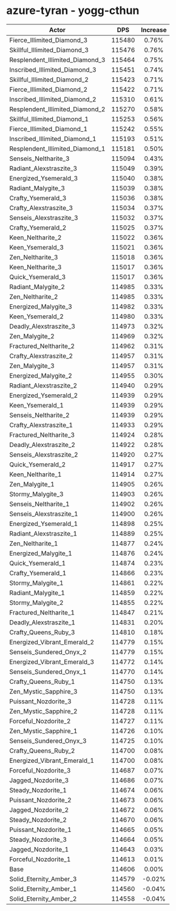 # azure-tyran - yogg-cthun
| Actor | DPS | Increase |
|---|:---:|:---:|
|Fierce_Illimited_Diamond_3|115480|0.76%|
|Skillful_Illimited_Diamond_3|115476|0.76%|
|Resplendent_Illimited_Diamond_3|115464|0.75%|
|Inscribed_Illimited_Diamond_3|115451|0.74%|
|Skillful_Illimited_Diamond_2|115423|0.71%|
|Fierce_Illimited_Diamond_2|115422|0.71%|
|Inscribed_Illimited_Diamond_2|115310|0.61%|
|Resplendent_Illimited_Diamond_2|115270|0.58%|
|Skillful_Illimited_Diamond_1|115253|0.56%|
|Fierce_Illimited_Diamond_1|115242|0.55%|
|Inscribed_Illimited_Diamond_1|115193|0.51%|
|Resplendent_Illimited_Diamond_1|115181|0.50%|
|Senseis_Neltharite_3|115094|0.43%|
|Radiant_Alexstraszite_3|115049|0.39%|
|Energized_Ysemerald_3|115040|0.38%|
|Radiant_Malygite_3|115039|0.38%|
|Crafty_Ysemerald_3|115036|0.38%|
|Crafty_Alexstraszite_3|115034|0.37%|
|Senseis_Alexstraszite_3|115032|0.37%|
|Crafty_Ysemerald_2|115025|0.37%|
|Keen_Neltharite_2|115022|0.36%|
|Keen_Ysemerald_3|115021|0.36%|
|Zen_Neltharite_3|115018|0.36%|
|Keen_Neltharite_3|115017|0.36%|
|Quick_Ysemerald_3|115017|0.36%|
|Radiant_Malygite_2|114985|0.33%|
|Zen_Neltharite_2|114985|0.33%|
|Energized_Malygite_3|114982|0.33%|
|Keen_Ysemerald_2|114980|0.33%|
|Deadly_Alexstraszite_3|114973|0.32%|
|Zen_Malygite_2|114969|0.32%|
|Fractured_Neltharite_2|114962|0.31%|
|Crafty_Alexstraszite_2|114957|0.31%|
|Zen_Malygite_3|114957|0.31%|
|Energized_Malygite_2|114955|0.30%|
|Radiant_Alexstraszite_2|114940|0.29%|
|Energized_Ysemerald_2|114939|0.29%|
|Keen_Ysemerald_1|114939|0.29%|
|Senseis_Neltharite_2|114939|0.29%|
|Crafty_Alexstraszite_1|114933|0.29%|
|Fractured_Neltharite_3|114924|0.28%|
|Deadly_Alexstraszite_2|114922|0.28%|
|Senseis_Alexstraszite_2|114920|0.27%|
|Quick_Ysemerald_2|114917|0.27%|
|Keen_Neltharite_1|114914|0.27%|
|Zen_Malygite_1|114905|0.26%|
|Stormy_Malygite_3|114903|0.26%|
|Senseis_Neltharite_1|114902|0.26%|
|Senseis_Alexstraszite_1|114900|0.26%|
|Energized_Ysemerald_1|114898|0.25%|
|Radiant_Alexstraszite_1|114889|0.25%|
|Zen_Neltharite_1|114877|0.24%|
|Energized_Malygite_1|114876|0.24%|
|Quick_Ysemerald_1|114874|0.23%|
|Crafty_Ysemerald_1|114866|0.23%|
|Stormy_Malygite_1|114861|0.22%|
|Radiant_Malygite_1|114859|0.22%|
|Stormy_Malygite_2|114855|0.22%|
|Fractured_Neltharite_1|114847|0.21%|
|Deadly_Alexstraszite_1|114831|0.20%|
|Crafty_Queens_Ruby_3|114810|0.18%|
|Energized_Vibrant_Emerald_2|114779|0.15%|
|Senseis_Sundered_Onyx_2|114779|0.15%|
|Energized_Vibrant_Emerald_3|114772|0.14%|
|Senseis_Sundered_Onyx_1|114770|0.14%|
|Crafty_Queens_Ruby_1|114750|0.13%|
|Zen_Mystic_Sapphire_3|114750|0.13%|
|Puissant_Nozdorite_3|114728|0.11%|
|Zen_Mystic_Sapphire_2|114728|0.11%|
|Forceful_Nozdorite_2|114727|0.11%|
|Zen_Mystic_Sapphire_1|114726|0.10%|
|Senseis_Sundered_Onyx_3|114725|0.10%|
|Crafty_Queens_Ruby_2|114700|0.08%|
|Energized_Vibrant_Emerald_1|114700|0.08%|
|Forceful_Nozdorite_3|114687|0.07%|
|Jagged_Nozdorite_3|114686|0.07%|
|Steady_Nozdorite_1|114674|0.06%|
|Puissant_Nozdorite_2|114673|0.06%|
|Jagged_Nozdorite_2|114672|0.06%|
|Steady_Nozdorite_2|114670|0.06%|
|Puissant_Nozdorite_1|114665|0.05%|
|Steady_Nozdorite_3|114664|0.05%|
|Jagged_Nozdorite_1|114643|0.03%|
|Forceful_Nozdorite_1|114613|0.01%|
|Base|114606|0.00%|
|Solid_Eternity_Amber_3|114579|-0.02%|
|Solid_Eternity_Amber_1|114560|-0.04%|
|Solid_Eternity_Amber_2|114558|-0.04%|
